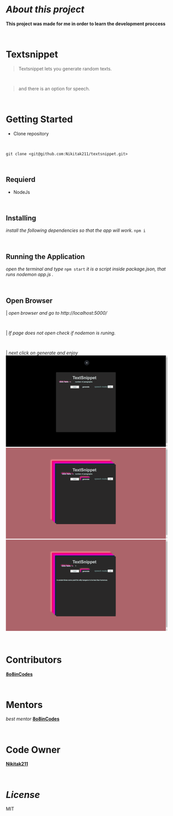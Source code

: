 # *About this project* #

**This project was made for me in order to learn the development proccess**

<br/>

# **Textsnippet** #
> Textsnippet lets you generate random texts.
<br/>

> and there is an option for speech.

<br/>

# **Getting Started** #

- Clone repository 

</br>

`git clone <git@github.com:Nikitak211/textsnippet.git>`

<br/>

## **Requierd** ##
* NodeJs

<br/>

## **Installing** ##
 *install the following dependencies so that the app will work.*
`npm i `

<br/>

## **Running the Application** ##
*open the terminal and type* `npm start` *it is a script inside package.json, that runs nodemon app.js .*

<br/>

## **Open Browser** ##
| *open browser and go to http://localhost:5000/*
 
 <br/>
 
| *If page does not open check if nodemon is runing.*

<br/>

| *next click on generate and enjoy*
![screenshot](/readme_imgs/1.png)
![screenshot](/readme_imgs/2.png)
![screenshot](/readme_imgs/3.png)

<br/>

# **Contributors** #
 [**8o8inCodes**](https://github.com/8o8inCodes)

<br/>

# **Mentors** #
 *best mentor* [**8o8inCodes**](https://github.com/8o8inCodes)
 
 <br/>

# **Code Owner** #
 [**Nikitak211**](https://github.com/Nikitak211)
 
<br/>

# *License* #
MIT 